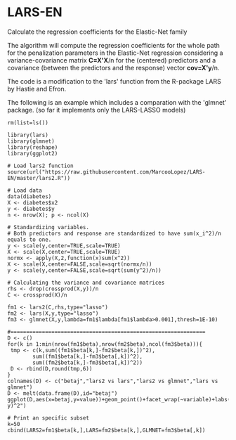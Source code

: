 # LARS-EN
Calculate the regression coefficients for the Elastic-Net family

The algorithm will compute the regression coefficients for the whole path for the penalization parameters 
in the Elastic-Net regression considering a variance-covariance matrix **C=X'X**/n for the (centered) predictors and a covariance (between the predictors and the response) vector **cov=X'y**/n.

The code is a modification to the 'lars' function from the R-package LARS by Hastie and Efron.

The following is an example which includes a comparation with the 'glmnet' package.
(so far it implements only the LARS-LASSO models)

```
rm(list=ls())

library(lars)
library(glmnet)
library(reshape)
library(ggplot2)

# Load lars2 function
source(url("https://raw.githubusercontent.com/MarcooLopez/LARS-EN/master/lars2.R"))

# Load data
data(diabetes)
X <- diabetes$x2
y <- diabetes$y
n <- nrow(X); p <- ncol(X)

# Standardizing variables.
# Both predictors and response are standardized to have sum(x_i^2)/n equals to one.
y <- scale(y,center=TRUE,scale=TRUE)
X <- scale(X,center=TRUE,scale=TRUE)
normx <- apply(X,2,function(x)sum(x^2))
X <- scale(X,center=FALSE,scale=sqrt(normx/n))
y <- scale(y,center=FALSE,scale=sqrt(sum(y^2)/n))

# Calculating the variance and covariance matrices
rhs <- drop(crossprod(X,y))/n
C <- crossprod(X)/n

fm1 <- lars2(C,rhs,type="lasso")
fm2 <- lars(X,y,type="lasso")
fm3 <- glmnet(X,y,lambda=fm1$lambda[fm1$lambda>0.001],thresh=1E-10)

#==============================================================
D <- c()
for(k in 1:min(nrow(fm1$beta),nrow(fm2$beta),ncol(fm3$beta))){
 tmp <- c(k,sum((fm1$beta[k,]-fm2$beta[k,])^2),
        sum((fm1$beta[k,]-fm3$beta[,k])^2),
        sum((fm2$beta[k,]-fm3$beta[,k])^2))
 D <- rbind(D,round(tmp,6))
}
colnames(D) <- c("betaj","lars2 vs lars","lars2 vs glmnet","lars vs glmnet")
D <- melt(data.frame(D),id="betaj")
ggplot(D,aes(x=betaj,y=value))+geom_point()+facet_wrap(~variable)+labs(y="sum(x-y)^2")

# Print an specific subset
k=50
cbind(LARS2=fm1$beta[k,],LARS=fm2$beta[k,],GLMNET=fm3$beta[,k])

```
